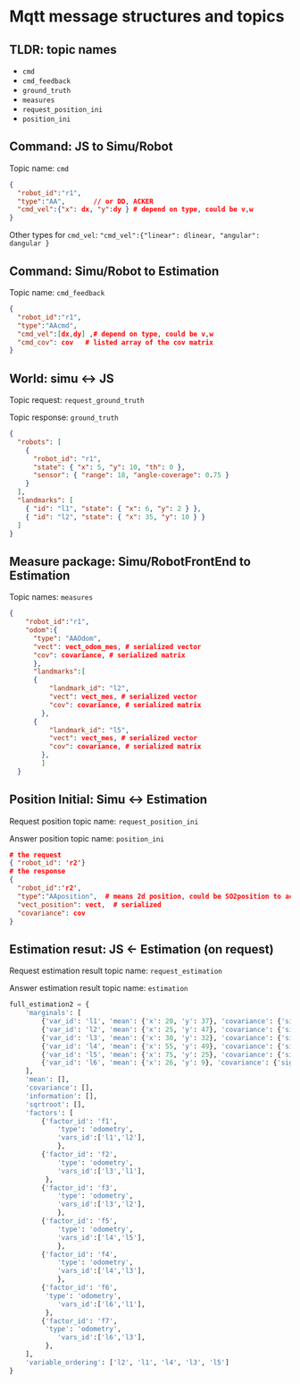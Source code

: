 # Mqtt message structures and topics

## TLDR: topic names

- `cmd`
- `cmd_feedback`
- `ground_truth`
- `measures`
- `request_position_ini`
- `position_ini`

## Command: JS to Simu/Robot

Topic name: `cmd`

```json
{
  "robot_id":"r1",
  "type":"AA",       // or DD, ACKER
  "cmd_vel":{"x": dx, "y":dy } # depend on type, could be v,w
}
```
Other types for `cmd_vel`: `"cmd_vel":{"linear": dlinear, "angular": dangular }`

## Command: Simu/Robot to Estimation

Topic name: `cmd_feedback`

```json
{
  "robot_id":"r1",
  "type":"AAcmd",
  "cmd_vel":[dx,dy] ,# depend on type, could be v,w
  "cmd_cov": cov   # listed array of the cov matrix
}
```

## World: simu <-> JS

Topic request: `request_ground_truth`

Topic response: `ground_truth`

```json
{
  "robots": [
    {
      "robot_id": "r1",
      "state": { "x": 5, "y": 10, "th": 0 },
      "sensor": { "range": 18, "angle-coverage": 0.75 }
    }
  ],
  "landmarks": [
    { "id": "l1", "state": { "x": 6, "y": 2 } },
    { "id": "l2", "state": { "x": 35, "y": 10 } }
  ]
}
```

## Measure package: Simu/RobotFrontEnd to Estimation

Topic names: `measures`

```json
{
    "robot_id":"r1",
    "odom":{
      "type": "AAOdom",
      "vect": vect_odom_mes, # serialized vector
      "cov": covariance, # serialized matrix
      },
      "landmarks":[
      {
          "landmark_id": "l2",
          "vect": vect_mes, # serialized vector
          "cov": covariance, # serialized matrix
        },
      {
          "landmark_id": "l5",
          "vect": vect_mes, # serialized vector
          "cov": covariance, # serialized matrix
        },
        ]
  }
```

## Position Initial: Simu <-> Estimation

Request position topic name: `request_position_ini`

Answer position topic name: `position_ini`

```json
# the request
{ "robot_id": 'r2'}
# the response
{
  "robot_id":'r2',
  "type":"AAposition",  # means 2d position, could be SO2position to account for orientation
  "vect_position": vect,  # serialized
  "covariance": cov
}
```

## Estimation resut:  JS <- Estimation (on request)

Request estimation result topic name: `request_estimation`

Answer estimation result topic name:  `estimation`

```python
full_estimation2 = {
    'marginals': [
        {'var_id': 'l1', 'mean': {'x': 20, 'y': 37}, 'covariance': {'sigma': [1, 0.3], 'rot':0.5}},
        {'var_id': 'l2', 'mean': {'x': 25, 'y': 47}, 'covariance': {'sigma': [1, 0.3], 'rot':0.5}},
        {'var_id': 'l3', 'mean': {'x': 30, 'y': 32}, 'covariance': {'sigma': [1, 0.3], 'rot':0.5}},
        {'var_id': 'l4', 'mean': {'x': 55, 'y': 49}, 'covariance': {'sigma': [1, 0.3], 'rot':0.5}},
        {'var_id': 'l5', 'mean': {'x': 75, 'y': 25}, 'covariance': {'sigma': [1, 0.3], 'rot':0.5}},
        {'var_id': 'l6', 'mean': {'x': 26, 'y': 9}, 'covariance': {'sigma': [1, 0.3], 'rot':0.5}},
    ],
    'mean': [],
    'covariance': [],
    'information': [],
    'sqrtroot': [],
    'factors': [
        {'factor_id': 'f1',
            'type': 'odometry',
            'vars_id':['l1','l2'],
            },
        {'factor_id': 'f2',
            'type': 'odometry',
            'vars_id':['l3','l1'],
         },
        {'factor_id': 'f3',
            'type': 'odometry',
            'vars_id':['l3','l2'],
            },
        {'factor_id': 'f5',
            'type': 'odometry',
            'vars_id':['l4','l5'],
            },
        {'factor_id': 'f4',
            'type': 'odometry',
            'vars_id':['l4','l3'],
            },
        {'factor_id': 'f6',
         'type': 'odometry',
            'vars_id':['l6','l1'],
         },
        {'factor_id': 'f7',
         'type': 'odometry',
            'vars_id':['l6','l3'],
         },
    ],
    'variable_ordering': ['l2', 'l1', 'l4', 'l3', 'l5']
}
```

